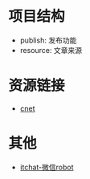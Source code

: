 # 项目结构

- publish: 发布功能
- resource: 文章来源

# 资源链接

- [cnet](https://www.cnet.com/)

# 其他

- [itchat-微信robot](https://itchat.readthedocs.io/zh/latest/#_5)

